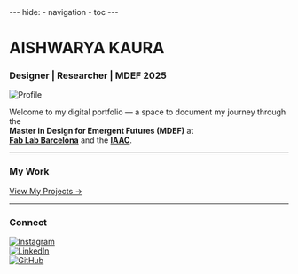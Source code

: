 <html>
---
hide:
  - navigation
  - toc
---

<div class="landing-fullscreen">

# AISHWARYA KAURA
### Designer | Researcher | MDEF 2025

<img src="images/Profile Shot 2.png" alt="Profile" class="profile-img">

Welcome to my digital portfolio — a space to document my journey through the  
**Master in Design for Emergent Futures (MDEF)** at  
[**Fab Lab Barcelona**](https://fablabbcn.org) and the [**IAAC**](https://iaac.net/).

---

### My Work
[View My Projects →](project/project.md)

---

### Connect
[![Instagram](https://img.shields.io/badge/Instagram-%23E4405F?style=for-the-badge&logo=instagram&logoColor=white)](https://instagram.com/)  
[![LinkedIn](https://img.shields.io/badge/LinkedIn-%230A66C2?style=for-the-badge&logo=linkedin&logoColor=white)](https://linkedin.com/)  
[![GitHub](https://img.shields.io/badge/GitHub-%23181717?style=for-the-badge&logo=github&logoColor=white)](https://github.com/)

</div>

</html>